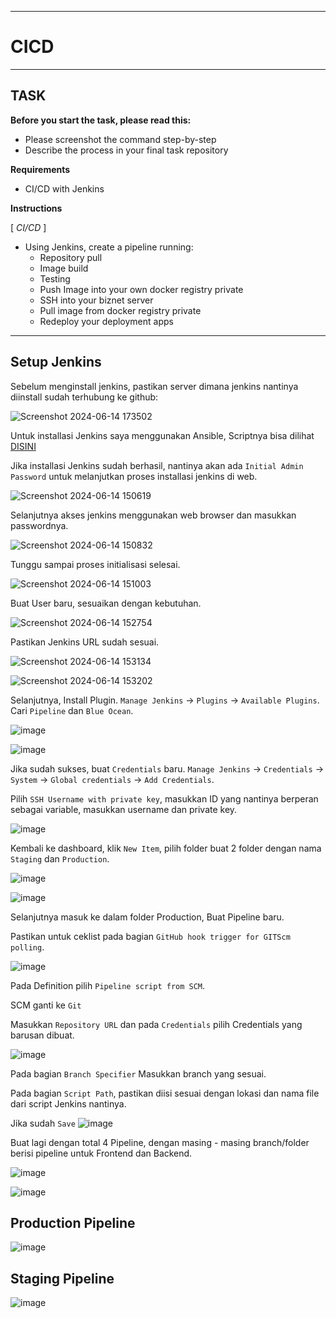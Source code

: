 -----
# **CICD**
-----

## TASK

**Before you start the task, please read this:**
- Please screenshot the command step-by-step
- Describe the process in your final task repository

**Requirements**
- CI/CD with Jenkins

**Instructions**

[ *CI/CD* ]

- Using Jenkins, create a pipeline running:
   - Repository pull
   - Image build
   - Testing
   - Push Image into your own docker registry private
   - SSH into your biznet server
   - Pull image from docker registry private
   - Redeploy your deployment apps
 
-----

## Setup Jenkins

Sebelum menginstall jenkins, pastikan server dimana jenkins nantinya diinstall sudah terhubung ke github:

![Screenshot 2024-06-14 173502](https://github.com/fadil05me/devops20-dumbways-AhmadFadillah/assets/45775729/0c526741-4075-4f92-b97b-f7334a897dee)

Untuk installasi Jenkins saya menggunakan Ansible, Scriptnya bisa dilihat [DISINI](https://github.com/fadil05me/devops20-dumbways-AhmadFadillah/blob/main/stage2/final-task/ansible/8install_jenkins.yaml)


Jika installasi Jenkins sudah berhasil, nantinya akan ada ```Initial Admin Password``` untuk melanjutkan proses installasi jenkins di web.

![Screenshot 2024-06-14 150619](https://github.com/fadil05me/devops20-dumbways-AhmadFadillah/assets/45775729/68ff8d45-0c8d-40ee-8fbe-dd9071f47e4d)



Selanjutnya akses jenkins menggunakan web browser dan masukkan passwordnya.

![Screenshot 2024-06-14 150832](https://github.com/fadil05me/devops20-dumbways-AhmadFadillah/assets/45775729/c7eef58a-97c2-4b32-b3f6-35f4eaeb0ae8)


Tunggu sampai proses initialisasi selesai.

![Screenshot 2024-06-14 151003](https://github.com/fadil05me/devops20-dumbways-AhmadFadillah/assets/45775729/74fc5727-2bcf-4e50-a046-d451463f72f5)


Buat User baru, sesuaikan dengan kebutuhan.

![Screenshot 2024-06-14 152754](https://github.com/fadil05me/devops20-dumbways-AhmadFadillah/assets/45775729/7dc1b557-adc6-4811-a845-fedb1b20f9c0)


Pastikan Jenkins URL sudah sesuai.

![Screenshot 2024-06-14 153134](https://github.com/fadil05me/devops20-dumbways-AhmadFadillah/assets/45775729/bcc780e2-d100-4d47-86d3-c2f5d29095df)


![Screenshot 2024-06-14 153202](https://github.com/fadil05me/devops20-dumbways-AhmadFadillah/assets/45775729/07afac1b-aca4-4101-9d57-4c23632cb5b3)



Selanjutnya, Install Plugin. ```Manage Jenkins``` -> ```Plugins``` -> ```Available Plugins```. Cari ```Pipeline``` dan ```Blue Ocean```.


![image](https://github.com/fadil05me/devops20-dumbways-AhmadFadillah/assets/45775729/7bef6b00-1933-4d15-8d1c-2c88f93db091)


![image](https://github.com/fadil05me/devops20-dumbways-AhmadFadillah/assets/45775729/536d0f85-8aea-4734-8696-6c795ea53f43)



Jika sudah sukses, buat ```Credentials``` baru. ```Manage Jenkins``` -> ```Credentials``` -> ```System``` -> ```Global credentials``` -> ```Add Credentials```.

Pilih ```SSH Username with private key```, masukkan ID yang nantinya berperan sebagai variable, masukkan username dan private key.

![image](https://github.com/fadil05me/devops20-dumbways-AhmadFadillah/assets/45775729/d1db8bd1-f208-4141-bb48-3c1c9052a0e0)



Kembali ke dashboard, klik ```New Item```, pilih folder buat 2 folder dengan nama ```Staging``` dan ```Production```.


![image](https://github.com/fadil05me/devops20-dumbways-AhmadFadillah/assets/45775729/88e0ff6c-0445-490c-a77b-43ea6b099ee0)


![image](https://github.com/fadil05me/devops20-dumbways-AhmadFadillah/assets/45775729/cc29c398-7333-4cb0-9caa-dd536b1e6dac)



Selanjutnya masuk ke dalam folder Production, Buat Pipeline baru.

Pastikan untuk ceklist pada bagian ```GitHub hook trigger for GITScm polling```.


![image](https://github.com/fadil05me/devops20-dumbways-AhmadFadillah/assets/45775729/4ae4bfc0-c32e-4799-8dc9-e4870d6efb8b)


Pada Definition pilih ```Pipeline script from SCM```.

SCM ganti ke ```Git```

Masukkan ```Repository URL``` dan pada ```Credentials``` pilih Credentials yang barusan dibuat.

![image](https://github.com/fadil05me/devops20-dumbways-AhmadFadillah/assets/45775729/b790ade1-5052-4932-9104-999aac257c93)


Pada bagian ```Branch Specifier``` Masukkan branch yang sesuai.

Pada bagian ```Script Path```, pastikan diisi sesuai dengan lokasi dan nama file dari script Jenkins nantinya.

Jika sudah ```Save```
![image](https://github.com/fadil05me/devops20-dumbways-AhmadFadillah/assets/45775729/5a0e484c-5526-446a-923b-6f80d1d1f241)


Buat lagi dengan total 4 Pipeline, dengan masing - masing branch/folder berisi pipeline untuk Frontend dan Backend.


![image](https://github.com/fadil05me/devops20-dumbways-AhmadFadillah/assets/45775729/3f067c7f-4e53-46e7-b79c-65f51d84087e)

![image](https://github.com/fadil05me/devops20-dumbways-AhmadFadillah/assets/45775729/e6210b5c-ca0d-4d91-b0a4-c87400c13240)


## Production Pipeline
![image](https://github.com/fadil05me/devops20-dumbways-AhmadFadillah/assets/45775729/142d327d-da19-4c64-9d9b-6429ef2936f0)


## Staging Pipeline
![image](https://github.com/fadil05me/devops20-dumbways-AhmadFadillah/assets/45775729/d53c2bc1-b7ee-4a38-b7eb-b670ed521613)
